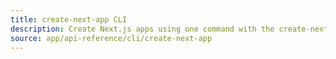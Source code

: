 ```yaml
---
title: create-next-app CLI
description: Create Next.js apps using one command with the create-next-app CLI.
source: app/api-reference/cli/create-next-app
---
```

